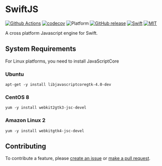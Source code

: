 # SwiftJS

[![Github Actions](https://github.com/SusanDoggie/SwiftJS/workflows/Builder/badge.svg)](https://github.com/SusanDoggie/SwiftJS/actions)
[![codecov](https://codecov.io/gh/SusanDoggie/SwiftJS/branch/master/graph/badge.svg)](https://codecov.io/gh/SusanDoggie/SwiftJS)
![Platform](https://img.shields.io/badge/platform-macOS%20%7C%20iOS%20%7C%20Linux-lightgrey.svg?style=flat)
[![GitHub release](https://img.shields.io/github/release/SusanDoggie/SwiftJS.svg)](https://github.com/SusanDoggie/SwiftJS/releases)
[![Swift](https://img.shields.io/badge/swift-5.1-orange.svg?style=flat)](https://swift.org)
[![MIT](https://img.shields.io/badge/license-MIT-blue.svg?style=flat)](LICENSE)

A cross platform Javascript engine for Swift.

## System Requirements

For Linux platforms, you need to install JavaScriptCore

### Ubuntu

    apt-get -y install libjavascriptcoregtk-4.0-dev

### CentOS 8

    yum -y install webkit2gtk3-jsc-devel

### Amazon Linux 2

    yum -y install webkitgtk4-jsc-devel

## Contributing

To contribute a feature, please [create an issue](https://github.com/SusanDoggie/SwiftJS/issues/new) or [make a pull request](https://github.com/SusanDoggie/SwiftJS/compare).
